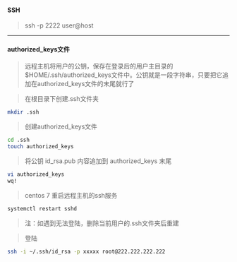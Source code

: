 #### SSH

>ssh -p 2222 user@host

***

#### authorized_keys文件
>远程主机将用户的公钥，保存在登录后的用户主目录的$HOME/.ssh/authorized_keys文件中。公钥就是一段字符串，只要把它追加在authorized_keys文件的末尾就行了

>在根目录下创建.ssh文件夹

```bash
mkdir .ssh
```
>创建authorized_keys文件

```bash
cd .ssh
touch authorized_keys
```
>将公钥 id_rsa.pub 内容追加到 authorized_keys 末尾

```bash
vi authorized_keys
wq!
```
>centos 7 重启远程主机的ssh服务

```bash
systemctl restart sshd
```

>注：如遇到无法登陆，删除当前用户的.ssh文件夹后重建

>登陆

```bash
ssh -i ~/.ssh/id_rsa -p xxxxx root@222.222.222.222
```